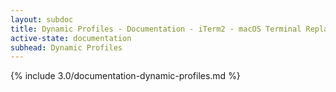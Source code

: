 ```yaml
---
layout: subdoc
title: Dynamic Profiles - Documentation - iTerm2 - macOS Terminal Replacement
active-state: documentation
subhead: Dynamic Profiles
---
```

{% include 3.0/documentation-dynamic-profiles.md %}

